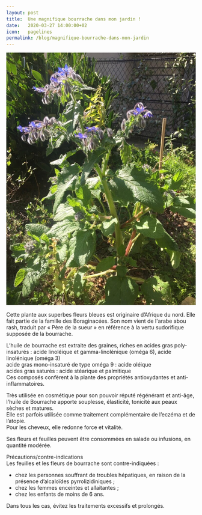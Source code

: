 ```yaml
---
layout: post
title:  Une magnifique bourrache dans mon jardin !
date:   2020-03-27 14:00:00+02
icon:   pagelines
permalink: /blog/magnifique-bourrache-dans-mon-jardin
---
```

<span class="image featured"><img src="/images/bourrache-dans-mon-jardin.jpg" alt="Photo de bourrache dans mon jardin"></span>

Cette plante aux superbes fleurs bleues est originaire d’Afrique du nord. Elle fait partie de la famille des Boraginacées. Son nom vient de l'arabe abou rash, traduit par « Père de la sueur » en référence à la vertu sudorifique supposée de la bourrache.

L’huile de bourrache est extraite des graines, riches en acides gras poly-insaturés : acide linoléique et gamma-linolénique (oméga 6), acide linolénique (oméga 3)  
acide gras mono-insaturé de type oméga 9 : acide oléique  
acides gras saturés : acide stéarique et palmitique  
Ces composés confèrent à la plante des propriétés antioxydantes et anti-inflammatoires. 

Très utilisée en cosmétique pour son pouvoir réputé régénérant et anti-âge, l'huile de Bourrache apporte souplesse, élasticité, tonicité aux peaux sèches et matures.  
Elle est parfois utilisée comme traitement complémentaire de l’eczéma et de l’atopie.  
Pour les cheveux, elle redonne force et vitalité.

Ses fleurs et feuilles peuvent être consommées en salade ou infusions, en quantité modérée. 

Précautions/contre-indications  
Les feuilles et les fleurs de bourrache sont contre-indiquées :
- chez les personnes souffrant de troubles hépatiques, en raison de la présence d’alcaloïdes pyrrolizidiniques ;
- chez les femmes enceintes et allaitantes ;
- chez les enfants de moins de 6 ans.

Dans tous les cas, évitez les traitements excessifs et prolongés.

